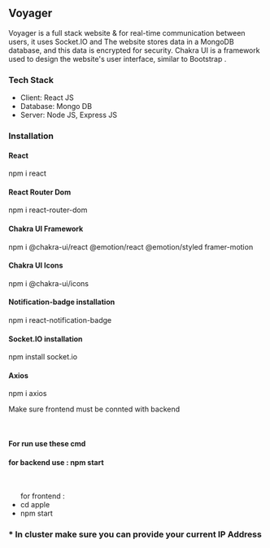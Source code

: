 <h2>Voyager</h2>

<p>Voyager is a full stack website & for  real-time communication between users, it uses Socket.IO and The website stores data in a MongoDB database, and this data is encrypted for security. Chakra UI is a framework used to design the website's user interface, similar to  Bootstrap . </p>
<h3>Tech Stack</h3>
<ul>
<li>Client: React JS</li>
<li>Database: Mongo DB</li>
<li>Server: Node JS, Express JS</li>
</ul>
<h3>Installation</h3>
<div>
<h4>React</h4>
<a>npm i react</a>
</div>
<div>
<h4>React Router Dom</h4>
<a>npm i react-router-dom</a>
</div>
<div>
<h4>Chakra UI Framework</h4>
<a>npm i @chakra-ui/react @emotion/react @emotion/styled framer-motion</a>
</div>
<div>
<h4>Chakra UI Icons</h4>
<a>npm i @chakra-ui/icons</a>
</div>
<div>
<h4>Notification-badge installation</h4>
<a>npm i react-notification-badge</a>
</div>
<div>
<h4>Socket.IO installation</h4>
<a>npm install socket.io</a>
</div>
<div>
<h4>Axios</h4>
<a>npm i axios</a>
</div>
<p>Make sure frontend must be connted with backend</p>
<br>
<h4>For run use these cmd</h4>
<h4>for backend use : npm start</h4>
<br>
<ul>
for frontend :
<li>cd apple</li>
<li>npm start</li>
 </ul>

 <h3>* In cluster make sure you can provide your current IP Address <h3>






